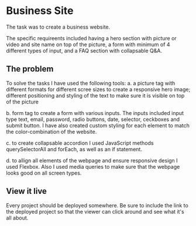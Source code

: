 # Business Site

The task was to create a business website.

The specific requireents included having a hero section with picture or video and site name on top of the picture, a form with minimum of 4 different types of input, and a FAQ section with collapsable Q&A.

## The problem

To solve the tasks I have used the following tools:
a. a picture tag with different formats for different scree sizes to create a responsive hero image; different positioning and styling of the text to make sure it is visible on top of the picture

b. form tag to create a form with various inputs. The inputs included input type text, email, password, radio buttons, date, selector, ceckboxes and submit button. I have also created custom styling for each element to match the color-combination of the website. 

c. to create collapsable accordion I used JavaScript methods querySelectorAll and forEach, as well as an if statement.

d. to allign all elements of the webpage and ensure responsive design I used Flexbox. Also I used media queries to make sure that the webpage looks good on all screen types.


## View it live
Every project should be deployed somewhere. Be sure to include the link to the deployed project so that the viewer can click around and see what it's all about.
